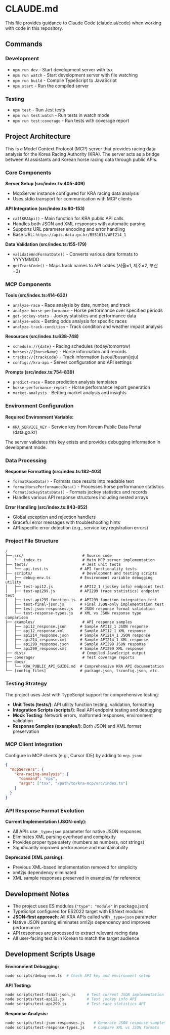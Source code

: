 # CLAUDE.md

This file provides guidance to Claude Code (claude.ai/code) when working with code in this repository.

## Commands

### Development
- `npm run dev` - Start development server with tsx
- `npm run watch` - Start development server with file watching
- `npm run build` - Compile TypeScript to JavaScript
- `npm start` - Run the compiled server

### Testing
- `npm test` - Run Jest tests
- `npm run test:watch` - Run tests in watch mode
- `npm run test:coverage` - Run tests with coverage report

## Project Architecture

This is a Model Context Protocol (MCP) server that provides racing data analysis for the Korea Racing Authority (KRA). The server acts as a bridge between AI assistants and Korean horse racing data through public APIs.

### Core Components

**Server Setup (src/index.ts:405-409)**
- McpServer instance configured for KRA racing data analysis
- Uses stdio transport for communication with MCP clients

**API Integration (src/index.ts:80-153)**
- `callKRAApi()` - Main function for KRA public API calls
- Handles both JSON and XML responses with automatic parsing
- Supports URL parameter encoding and error handling
- Base URL: `https://apis.data.go.kr/B551015/API214_1`

**Data Validation (src/index.ts:155-179)**
- `validateAndFormatDate()` - Converts various date formats to YYYYMMDD
- `getTrackCode()` - Maps track names to API codes (서울=1, 제주=2, 부산=3)

### MCP Components

**Tools (src/index.ts:414-632)**
- `analyze-race` - Race analysis by date, number, and track
- `analyze-horse-performance` - Horse performance over specified periods
- `get-jockey-stats` - Jockey statistics and performance data
- `analyze-odds` - Betting odds analysis for specific races
- `analyze-track-condition` - Track condition and weather impact analysis

**Resources (src/index.ts:638-748)**
- `schedule://{date}` - Racing schedules (today/tomorrow)
- `horses://{horseName}` - Horse information and records
- `tracks://{trackCode}` - Track information (seoul/busan/jeju)
- `config://kra-api` - Server configuration and API settings

**Prompts (src/index.ts:754-839)**
- `predict-race` - Race prediction analysis templates
- `horse-performance-report` - Horse performance report generation
- `market-analysis` - Betting market analysis and insights

### Environment Configuration

**Required Environment Variable:**
- `KRA_SERVICE_KEY` - Service key from Korean Public Data Portal (data.go.kr)

The server validates this key exists and provides debugging information in development mode.

### Data Processing

**Response Formatting (src/index.ts:182-403)**
- `formatRaceData()` - Formats race results into readable text
- `formatHorsePerformanceData()` - Processes horse performance statistics
- `formatJockeyStatsData()` - Formats jockey statistics and records
- Handles various API response structures including nested arrays

**Error Handling (src/index.ts:843-852)**
- Global exception and rejection handlers
- Graceful error messages with troubleshooting hints
- API-specific error detection (e.g., service key registration errors)

### Project File Structure

```
/
├── src/                          # Source code
│   └── index.ts                  # Main MCP server implementation
├── tests/                        # Jest unit tests
│   └── api.test.ts              # API functionality tests
├── scripts/                      # Development and testing scripts
│   ├── debug-env.ts             # Environment variable debugging utility
│   ├── test-api12.js            # API12_1 (jockey info) endpoint test
│   ├── test-api299.js           # API299 (race statistics) endpoint test
│   ├── test-api299-function.js  # API299 function integration test
│   ├── test-final-json.js       # Final JSON-only implementation test
│   ├── test-json-responses.js   # JSON response format validation
│   └── test-response-types.js   # XML vs JSON response type comparison
├── examples/                     # API response samples
│   ├── api12_response.json      # Sample API12_1 JSON response
│   ├── api12_response.xml       # Sample API12_1 XML response
│   ├── api214_response.json     # Sample API214_1 JSON response
│   ├── api214_response.xml      # Sample API214_1 XML response
│   ├── api299_response.json     # Sample API299 JSON response
│   └── api299_response.xml      # Sample API299 XML response
├── dist/                         # Compiled JavaScript output
├── coverage/                     # Test coverage reports
├── docs/
│   └── KRA_PUBLIC_API_GUIDE.md  # Comprehensive KRA API documentation
└── [config files]               # package.json, tsconfig.json, etc.
```

### Testing Strategy

The project uses Jest with TypeScript support for comprehensive testing:
- **Unit Tests (tests/)**: API utility function testing, validation, formatting
- **Integration Scripts (scripts/)**: Real API endpoint testing and debugging
- **Mock Testing**: Network errors, malformed responses, environment validation
- **Response Samples (examples/)**: Both JSON and XML format preservation

### MCP Client Integration

Configure in MCP clients (e.g., Cursor IDE) by adding to `mcp.json`:
```json
{
  "mcpServers": {
    "kra-racing-analysis": {
      "command": "npx",
      "args": ["tsx", "/path/to/kra-mcp/src/index.ts"]
    }
  }
}
```

### API Response Format Evolution

**Current Implementation (JSON-only):**
- All APIs use `_type=json` parameter for native JSON responses
- Eliminates XML parsing overhead and complexity
- Provides proper type safety (numbers as numbers, not strings)
- Significantly improved performance and maintainability

**Deprecated (XML parsing):**
- Previous XML-based implementation removed for simplicity
- xml2js dependency eliminated
- XML sample responses preserved in examples/ for reference

## Development Notes

- The project uses ES modules (`"type": "module"` in package.json)
- TypeScript configured for ES2022 target with ESNext modules
- **JSON-first approach**: All KRA APIs called with `_type=json` parameter
- Native JSON parsing eliminates xml2js dependency and improves performance
- API responses are processed to extract relevant racing data
- All user-facing text is in Korean to match the target audience

## Development Scripts Usage

**Environment Debugging:**
```bash
node scripts/debug-env.ts  # Check API key and environment setup
```

**API Testing:**
```bash
node scripts/test-final-json.js     # Test current JSON implementation
node scripts/test-api12.js          # Test jockey info API
node scripts/test-api299.js         # Test race statistics API
```

**Response Analysis:**
```bash
node scripts/test-json-responses.js    # Generate JSON response samples
node scripts/test-response-types.js    # Compare XML vs JSON formats
```